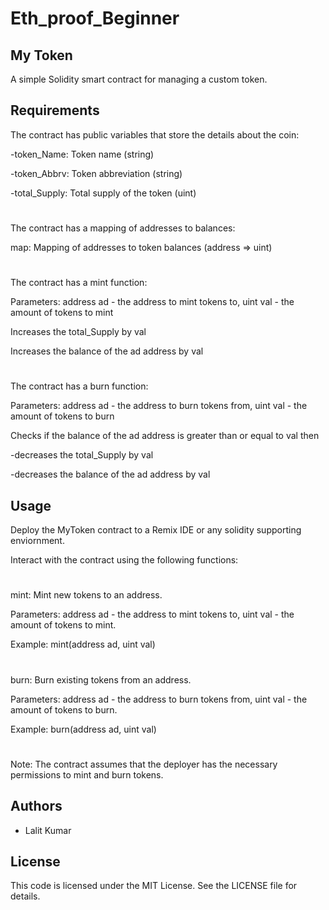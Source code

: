 # Eth_proof_Beginner

## My Token
A simple Solidity smart contract for managing a custom token.
## Requirements
The contract has public variables that store the details about the coin:

  -token_Name: Token name (string)
  
  -token_Abbrv: Token abbreviation (string)
  
  -total_Supply: Total supply of the token (uint)
 #
The contract has a mapping of addresses to balances:

map: Mapping of addresses to token balances (address => uint)

#
The contract has a mint function:

Parameters: address ad - the address to mint tokens to, uint val - the amount of tokens to mint

Increases the total_Supply by val

Increases the balance of the ad address by val

#
The contract has a burn function:

Parameters: address ad - the address to burn tokens from, uint val - the amount of tokens to burn

Checks if the balance of the ad address is greater than or equal to val then

  -decreases the total_Supply by val
  
  -decreases the balance of the ad address by val
  

## Usage
Deploy the MyToken contract to a Remix IDE or any solidity supporting enviornment.

Interact with the contract using the following functions:

#
mint: Mint new tokens to an address.

Parameters: address ad - the address to mint tokens to, uint val - the amount of tokens to mint.

Example: mint(address ad, uint val)
#

burn: Burn existing tokens from an address.

Parameters: address ad - the address to burn tokens from, uint val - the amount of tokens to burn.

Example: burn(address ad, uint val)

#
Note: The contract assumes that the deployer has the necessary permissions to mint and burn tokens.


## Authors

- Lalit Kumar


## License

This code is licensed under the MIT License. See the LICENSE file for details.
